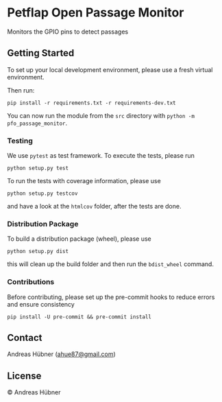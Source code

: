 # Petflap Open Passage Monitor
Monitors the GPIO pins to detect passages


## Getting Started

To set up your local development environment, please use a fresh virtual environment.

Then run:

    pip install -r requirements.txt -r requirements-dev.txt

You can now run the module from the `src` directory with `python -m pfo_passage_monitor`.

### Testing

We use `pytest` as test framework. To execute the tests, please run

    python setup.py test

To run the tests with coverage information, please use

    python setup.py testcov

and have a look at the `htmlcov` folder, after the tests are done.

### Distribution Package

To build a distribution package (wheel), please use

    python setup.py dist

this will clean up the build folder and then run the `bdist_wheel` command.

### Contributions

Before contributing, please set up the pre-commit hooks to reduce errors and ensure consistency

    pip install -U pre-commit && pre-commit install

## Contact

Andreas Hübner (ahue87@gmail.com)

## License

© Andreas Hübner
